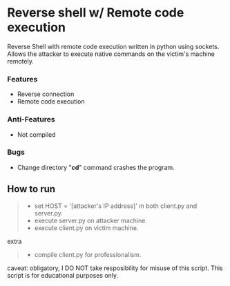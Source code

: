 # Reverse shell w/ Remote code execution

Reverse Shell with remote code execution written in python using sockets. Allows the attacker to execute native commands on the victim's machine remotely.

### Features
* Reverse connection
* Remote code execution

### Anti-Features
* Not compiled

### Bugs
* Change directory "__cd__" command crashes the program.

## How to run
> * set HOST = '[attacker's IP address]' in both client.py and server.py.
> * execute server.py on attacker machine.
> * execute client.py on victim machine.

extra
>* compile client.py for professionalism.

caveat: obligatory, I DO NOT take resposibility for misuse of this script. This script is for educational purposes only.
